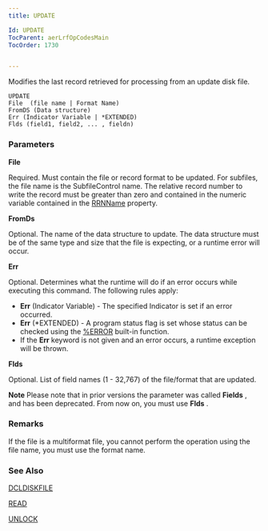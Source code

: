 ```yaml
---
title: UPDATE

Id: UPDATE
TocParent: aerLrfOpCodesMain
TocOrder: 1730


---
```


Modifies the last record retrieved for processing from an update disk file. 

```
UPDATE
File  (file name | Format Name)
FromDS (Data structure)
Err (Indicator Variable | *EXTENDED)
Flds (field1, field2, ... , fieldn)
```

### Parameters

**File** 

Required. Must contain the file or record format to be updated. For subfiles, the file name is the SubfileControl name. The relative record number to write the record must be greater than zero and contained in the numeric variable contained in the [RRNName](SF_RRNName_Property.html) property.


**FromDs** 

Optional. The name of the data structure to update. The data structure must be of the same type and size that the file is expecting, or a runtime error will occur.


**Err** 

Optional. Determines what the runtime will do if an error occurs while executing this command. The following rules apply:


- **Err** (Indicator Variable) - The specified Indicator is set if an error occurred.
- **Err** (*EXTENDED) - A program status flag is set whose status can be checked using the [%ERROR](ERROR_Function.html) built-in function.
- If the **Err** keyword is not given and an error occurs, a runtime exception will be thrown.


**Flds** 

Optional. List of field names (1 - 32,767) of the file/format that are updated.


**Note** Please note that in prior versions the parameter was called **Fields** , and has been deprecated. From now on, you must use **Flds** .


### Remarks
If the file is a multiformat file, you cannot perform the operation using the file name, you must use the format name. 

### See Also
[DCLDISKFILE](DCLDISKFILE.html)

[READ](READ.html)

[UNLOCK](UNLOCK.html) 
